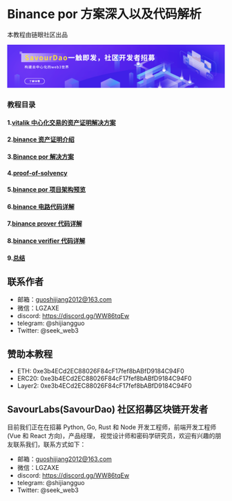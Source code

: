 # Binance por 方案深入以及代码解析

本教程由链眼社区出品

[![savourlabs](https://github.com/0xchaineye/chaineye-blockchain-interview/blob/main/images/pic_chang.png)](https://github.com/savour-labs)


### 教程目录

#### 1.[vitalik 中心化交易的资产证明解决方案](https://github.com/0xchaineye/chaineye-binance-por/tree/main/00-vitalik-proof-of-solvency#readme)
#### 2.[binance 资产证明介绍](https://github.com/0xchaineye/chaineye-binance-por/tree/main/01-introduce#readme)
#### 3.[Binance por 解决方案](https://github.com/0xchaineye/chaineye-binance-por/blob/main/02-binance-por-detail/readme.md)
#### 4.[proof-of-solvency](https://github.com/0xchaineye/chaineye-binance-por/blob/main/02.1-proof-of-solvency/readme.md)
#### 5.[binance por 项目架构预览](https://github.com/0xchaineye/chaineye-binance-por/blob/main/03-binance-por-project-introduce/readme.md)
#### 6.[binance 电路代码详解](https://github.com/0xchaineye/chaineye-binance-por/blob/main/04-circum-code/readme.md)
#### 7.[binance prover 代码详解](https://github.com/0xchaineye/chaineye-binance-por/blob/main/05-prover/readme.md)
#### 8.[binance verifier 代码详解](https://github.com/0xchaineye/chaineye-binance-por/blob/main/06-verifier/readme.md)
#### 9.[总结](https://github.com/0xchaineye/chaineye-binance-por/blob/main/07-finish/readme.md)


## 联系作者

- 邮箱：guoshijiang2012@163.com
- 微信：LGZAXE
- discord: https://discord.gg/WW86tqEw
- telegram: @shijiangguo
- Twitter: @seek_web3

## 赞助本教程

- ETH: 0xe3b4ECd2EC88026F84cF17fef8bABfD9184C94F0
- ERC20: 0xe3b4ECd2EC88026F84cF17fef8bABfD9184C94F0
- Layer2: 0xe3b4ECd2EC88026F84cF17fef8bABfD9184C94F0


## SavourLabs(SavourDao) 社区招募区块链开发者

目前我们正在在招募 Python, Go, Rust 和 Node 开发工程师，前端开发工程师(Vue 和 React 方向)，产品经理， 视觉设计师和密码学研究员，欢迎有兴趣的朋友联系我们，联系方式如下：

- 邮箱：guoshijiang2012@163.com
- 微信：LGZAXE
- discord: https://discord.gg/WW86tqEw
- telegram: @shijiangguo
- Twitter: @seek_web3


